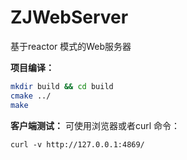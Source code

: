 # ZJWebServer
基于reactor 模式的Web服务器

**项目编译：**
```bash
mkdir build && cd build
cmake ../
make
```

**客户端测试：**
可使用浏览器或者curl 命令：
```
curl -v http://127.0.0.1:4869/
```
